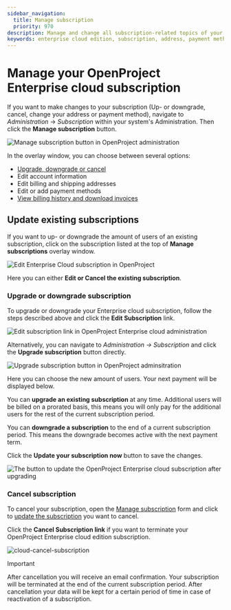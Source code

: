 ```yaml
---
sidebar_navigation:
  title: Manage subscription
  priority: 970
description: Manage and change all subscription-related topics of your Enterprise cloud.
keywords: enterprise cloud edition, subscription, address, payment method, invoices
---
```


# Manage your OpenProject Enterprise cloud subscription

If you want to make changes to your subscription (Up- or downgrade, cancel, change your address or payment method), navigate to *Administration* -> *Subscription* within your system's Administration. Then click the **Manage subscription** button.

![Manage subscription button in OpenProject administration](openproject_enterprise_guide_manage_subscription_button.png)

In the overlay window, you can choose between several options:

- [Upgrade, downgrade or cancel](#update-existing-subscriptions)
- Edit account information
- Edit billing and shipping addresses
- Edit or add payment methods
- [View billing history and download invoices](../invoices-and-billing-history)

## Update existing subscriptions

If you want to up- or downgrade the amount of users of an existing subscription, click on the subscription listed at the top of **Manage subscriptions** overlay window. 

![Edit Enterprise Cloud subscription in OpenProject](openproject_enterprise_guide_edit_subscription_option.png)

Here you can either **Edit or Cancel the existing subscription**.

### Upgrade or downgrade subscription

To upgrade or downgrade your Enterprise cloud subscription, follow the steps described above and click the **Edit Subscription** link.



![Edit subscription link in OpenProject Enterprise cloud administration](openproject_enterprise_guide_edit_subscription_link.png)



Alternatively, you can navigate to *Administration -> Subscription* and click the **Upgrade subscription** button directly.

![Upgrade subscription button in OpenProject adminsitration](openproject_enterprise_guide_upgrade_subscription_button.png)



Here you can choose the new amount of users. Your next payment will be displayed below.

You can **upgrade an existing subscription** at any time. Additional users will be billed on a prorated basis, this means you will only pay for the additional users for the rest of the current subscription period.

You can **downgrade a subscription** to the end of a current subscription period. This means the downgrade becomes active with the next payment term.

Click the **Update your subscription now** button to save the changes.

![The button to update the OpenProject Enterprise cloud subscription after upgrading](openproject_enterprise_guide_upgrade_subscription_now_button.png)

### Cancel subscription

To cancel your subscription, open the [Manage subscription](#manage-your-openproject-enterprise-cloud-subscription) form and click to [update the subscription](#update-existing-subscriptions) you want to cancel.

Click the **Cancel Subscription link** if you want to terminate your OpenProject Enterprise cloud edition subscription.

![cloud-cancel-subscription](openproject_enterprise_guide_cancel_subscription_link.png)

> [!IMPORTANT]
> After cancellation you will receive an email confirmation. Your subscription will be terminated at the end of the current subscription period. After cancellation your data will be kept for a certain period of time in case of reactivation of a subscription.
